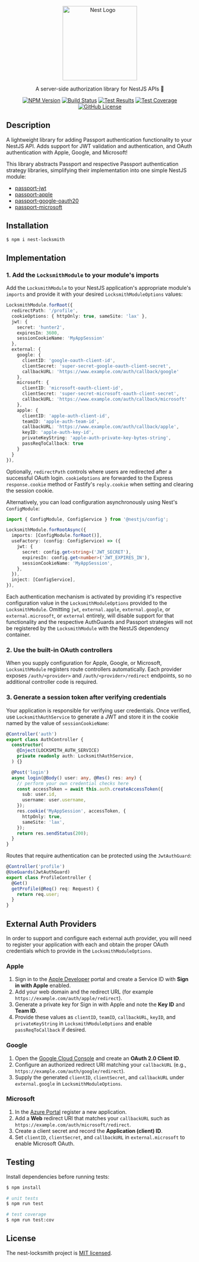 <p align="center">
  <a href="http://nestjs.com/" target="blank"><img src="https://nestjs.com/img/logo-small.svg" width="200" alt="Nest Logo" /></a>
</p>

<p align="center">A server-side authorization library for NestJS APIs 🔐</p>
<p align="center">
  <a href="https://www.npmjs.com/package/nest-locksmith" target="_blank"><img alt="NPM Version" src="https://img.shields.io/npm/v/nest-locksmith?logo=npm&logoColor=white"></a>
  <a href="https://github.com/rbonestell/nest-locksmith/actions/workflows/build.yml?query=branch%3Amain" target="_blank"><img alt="Build Status" src="https://img.shields.io/github/actions/workflow/status/rbonestell/nest-locksmith/build.yml?logo=typescript&logoColor=white"></a>
  <a href="https://github.com/rbonestell/nest-locksmith/actions/workflows/test.yml?query=branch%3Amain" target="_blank"><img alt="Test Results" src="https://img.shields.io/github/actions/workflow/status/rbonestell/nest-locksmith/test.yml?branch=main&logo=jest&logoColor=white&label=tests"></a>
  <a href="https://app.codecov.io/gh/rbonestell/nest-locksmith/tree/main/lib" target="_blank"><img alt="Test Coverage" src="https://img.shields.io/codecov/c/github/rbonestell/nest-locksmith?logo=codecov&logoColor=white"></a>
  <a href="https://github.com/rbonestell/nest-locksmith/blob/main/LICENSE" target="_blank"><img alt="GitHub License" src="https://img.shields.io/github/license/rbonestell/nest-locksmith?color=71C347"></a>
</p>

## Description

A lightweight library for adding Passport authentication functionality to your NestJS API. Adds support for JWT validation and authentication, and OAuth authentication with Apple, Google, and Microsoft!

This library abstracts Passport and respective Passport authentication strategy libraries, simplifying their implementation into one simple NestJS module:

- [passport-jwt](https://www.passportjs.org/packages/passport-jwt/)
- [passport-apple](https://www.passportjs.org/packages/passport-apple/)
- [passport-google-oauth20](https://www.passportjs.org/packages/passport-google-oauth20/)
- [passport-microsoft](https://www.passportjs.org/packages/passport-microsoft/)

## Installation

```bash
$ npm i nest-locksmith
```

## Implementation

### 1. Add the `LocksmithModule` to your module's imports

Add the `LocksmithModule` to your NestJS application's appropriate module's `imports` and provide it with your desired `LocksmithModuleOptions` values:

```typescript
LocksmithModule.forRoot({
  redirectPath: '/profile',
  cookieOptions: { httpOnly: true, sameSite: 'lax' },
  jwt: {
    secret: 'hunter2',
    expiresIn: 3600,
    sessionCookieName: 'MyAppSession'
  },
  external: {
    google: {
      clientID: 'google-oauth-client-id',
      clientSecret: 'super-secret-google-oauth-client-secret',
      callbackURL: 'https://www.example.com/auth/callback/google'
    },
    microsoft: {
      clientID: 'microsoft-oauth-client-id',
      clientSecret: 'super-secret-microsoft-oauth-client-secret',
      callbackURL: 'https://www.example.com/auth/callback/microsoft'
    },
    apple: {
      clientID: 'apple-auth-client-id',
      teamID: 'apple-auth-team-id',
      callbackURL: 'https://www.example.com/auth/callback/apple',
      keyID: 'apple-auth-key-id',
      privateKeyString: 'apple-auth-private-key-bytes-string',
      passReqToCallback: true
    }
  }
}),
```

Optionally, `redirectPath` controls where users are redirected after a successful
OAuth login. `cookieOptions` are forwarded to the Express `response.cookie`
method or Fastify's `reply.cookie` when setting and clearing the session cookie.

Alternatively, you can load configuration asynchronously using Nest's
`ConfigModule`:

```typescript
import { ConfigModule, ConfigService } from '@nestjs/config';

LocksmithModule.forRootAsync({
  imports: [ConfigModule.forRoot()],
  useFactory: (config: ConfigService) => ({
    jwt: {
      secret: config.get<string>('JWT_SECRET'),
      expiresIn: config.get<number>('JWT_EXPIRES_IN'),
      sessionCookieName: 'MyAppSession',
    },
  }),
  inject: [ConfigService],
}),
```

Each authentication mechanism is activated by providing it's respective configuration value in the `LocksmithModuleOptions` provided to the `LocksmithModule`. Omitting `jwt`, `external.apple`, `external.google`, or `external.microsoft`, or `external` entirely, will disable support for that functionality and the respective AuthGuards and Passport strategies will not be registered by the `LocksmithModule` with the NestJS dependency container.

### 2. Use the built-in OAuth controllers

When you supply configuration for Apple, Google, or Microsoft, `LocksmithModule` registers route controllers automatically. Each provider exposes `/auth/<provider>` and `/auth/<provider>/redirect` endpoints, so no additional controller code is required.

### 3. Generate a session token after verifying credentials

Your application is responsible for verifying user credentials. Once verified, use `LocksmithAuthService` to generate a JWT and store it in the cookie named by the value of `sessionCookieName`:

```typescript
@Controller('auth')
export class AuthController {
  constructor(
    @Inject(LOCKSMITH_AUTH_SERVICE)
    private readonly auth: LocksmithAuthService,
  ) {}

  @Post('login')
  async login(@Body() user: any, @Res() res: any) {
    // perform your own credential checks here
    const accessToken = await this.auth.createAccessToken({
      sub: user.id,
      username: user.username,
    });
    res.cookie('MyAppSession', accessToken, {
      httpOnly: true,
      sameSite: 'lax',
    });
    return res.sendStatus(200);
  }
}
```

Routes that require authentication can be protected using the `JwtAuthGuard`:

```typescript
@Controller('profile')
@UseGuards(JwtAuthGuard)
export class ProfileController {
  @Get()
  getProfile(@Req() req: Request) {
    return req.user;
  }
}
```

## External Auth Providers

In order to support and configure each external auth provider, you will need to register your application with each and obtain the proper OAuth credentials which to provide in the `LocksmithModuleOptions`.

### Apple

1. Sign in to the [Apple Developer](https://developer.apple.com/account/) portal and create a Service ID with **Sign in with Apple** enabled.
2. Add your web domain and the redirect URL (for example `https://example.com/auth/apple/redirect`).
3. Generate a private key for Sign in with Apple and note the **Key ID** and **Team ID**.
4. Provide these values as `clientID`, `teamID`, `callbackURL`, `keyID`, and `privateKeyString` in `LocksmithModuleOptions` and enable `passReqToCallback` if desired.

### Google

1. Open the [Google Cloud Console](https://console.cloud.google.com/apis/credentials) and create an **OAuth 2.0 Client ID**.
2. Configure an authorized redirect URI matching your `callbackURL` (e.g., `https://example.com/auth/google/redirect`).
3. Supply the generated `clientID`, `clientSecret`, and `callbackURL` under `external.google` in `LocksmithModuleOptions`.

### Microsoft

1. In the [Azure Portal](https://portal.azure.com/) register a new application.
2. Add a **Web** redirect URI that matches your `callbackURL` such as `https://example.com/auth/microsoft/redirect`.
3. Create a client secret and record the **Application (client) ID**.
4. Set `clientID`, `clientSecret`, and `callbackURL` in `external.microsoft` to enable Microsoft OAuth.

## Testing

Install dependencies before running tests:

```bash
$ npm install

# unit tests
$ npm run test

# test coverage
$ npm run test:cov
```

## License

The nest-locksmith project is [MIT licensed](LICENSE).
